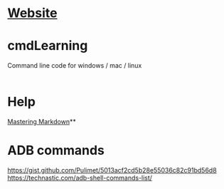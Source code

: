 # [Website](https://artbindu.github.io/EssentialCmd.github.io/)


# cmdLearning
Command line code for windows / mac / linux
<br><br>

# Help
[Mastering Markdown](https://guides.github.com/features/mastering-markdown/)**<br>

# ADB commands
https://gist.github.com/Pulimet/5013acf2cd5b28e55036c82c91bd56d8
https://technastic.com/adb-shell-commands-list/